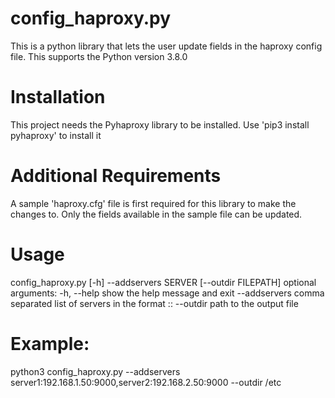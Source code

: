 # config_haproxy.py

This is a python library that lets the user update fields in the haproxy config
file. This supports the Python version 3.8.0

# Installation
This project needs the Pyhaproxy library to be installed.
Use 'pip3 install pyhaproxy' to install it

# Additional Requirements
A sample 'haproxy.cfg' file is first required for this library to make the
changes to. Only the fields available in the sample file can be updated.

# Usage
config_haproxy.py [-h] --addservers SERVER [--outdir FILEPATH]
optional arguments:
  -h, --help     show the help message and exit
  --addservers   comma separated list of servers in the format <server name>:<IP addr>:<Port>
  --outdir       path to the output file

# Example:
python3 config_haproxy.py --addservers server1:192.168.1.50:9000,server2:192.168.2.50:9000 --outdir /etc
